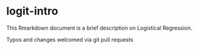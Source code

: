 # logit-intro
This Rmarkdown document is a brief description on Logistical Regression. 

Typos and changes welcomed via git pull requests
